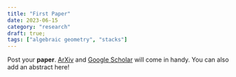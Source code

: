 ```yaml
---
title: "First Paper"
date: 2023-06-15
category: "research"
draft: true; 
tags: ["algebraic geometry", "stacks"]
---
```


Post your **paper**. [ArXiv]("https://arxiv.org/") and [Google Scholar]("https://scholar.google.com/") will come in handy. You can also add an abstract here!